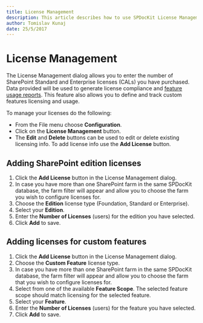 ```yaml
---
title: License Management
description: This article describes how to use SPDocKit License Management wizard.
author: Tomislav Kunaj
date: 25/5/2017
---
```


# License Management

The License Management dialog allows you to enter the number of SharePoint Standard and Enterprise licenses \(CALs\) you have purchased. Data provided will be used to generate license compliance and [feature usage reports](../../get-to-know-spdockit/content-and-usage-reports-screen.md). This feature also allows you to define and track custom features licensing and usage.

To manage your licenses do the following:

* From the File menu choose **Configuration**.
* Click on the **License Management** button.
* The **Edit** and **Delete** buttons can be used to edit or delete existing licensing info. To add license info use the **Add License** button.

## Adding SharePoint edition licenses

1. Click the **Add License** button in the License Management dialog.
2. In case you have more than one SharePoint farm in the same SPDocKit database, the farm filter will appear and allow you to choose the farm you wish to configure licenses for.
3. Choose the **Edition** license type \(Foundation, Standard or Enterprise\).
4. Select your **Edition**.
5. Enter the **Number of Licenses** \(users\) for the edition you have selected.
6. Click **Add** to save.

## Adding licenses for custom features

1. Click the **Add License** button in the License Management dialog.
2. Choose the **Custom Feature** license type.
3. In case you have more than one SharePoint farm in the same SPDocKit database, the farm filter will appear and allow you to choose the farm that you wish to configure licenses for.
4. Select from one of the available **Feature Scope**. The selected feature scope should match licensing for the selected feature.
5. Select your **Feature**.
6. Enter the **Number of Licenses** \(users\) for the feature you have selected.
7. Click **Add** to save.

